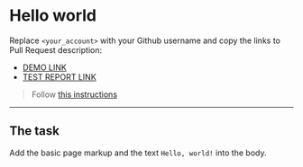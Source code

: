 # Hello world
Replace `<your_account>` with your Github username and copy the links to Pull Request description:
- [DEMO LINK](https://kurtkobein.github.io/layout_hello-world/)
- [TEST REPORT LINK](https://kurtkobein.github.io/layout_hello-world/report/html_report/)

> Follow [this instructions](https://github.com/mate-academy/layout_task-guideline#how-to-solve-the-layout-tasks-on-github)
___

## The task 
Add the basic page markup and the text `Hello, world!` into the body.
